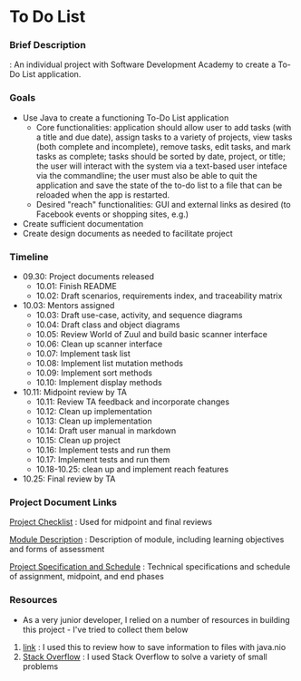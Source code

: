 # To Do List
### Brief Description
: An individual project with Software Development Academy to create a To-Do List application.

### Goals
* Use Java to create a functioning To-Do List application
    * Core functionalities: application should allow user to add tasks (with a title and due date), assign tasks to a variety of projects, view tasks (both complete and incomplete), remove tasks, edit tasks, and mark tasks as complete; tasks should be sorted by date, project, or title; the user will interact with the system via a text-based user inteface via the commandline; the user must also be able to quit the application and save the state of the to-do list to a file that can be reloaded when the app is restarted. 
    * Desired "reach" functionalities: GUI and external links as desired (to Facebook events or shopping sites, e.g.)
* Create sufficient documentation
* Create design documents as needed to facilitate project

### Timeline
* 09.30: Project documents released
    * 10.01: Finish README
    * 10.02: Draft scenarios, requirements index, and traceability matrix
* 10.03: Mentors assigned
    * 10.03: Draft use-case, activity, and sequence diagrams
    * 10.04: Draft class and object diagrams
    * 10.05: Review World of Zuul and build basic scanner interface
    * 10.06: Clean up scanner interface
    * 10.07: Implement task list
    * 10.08: Implement list mutation methods
    * 10.09: Implement sort methods
    * 10.10: Implement display methods
* 10.11: Midpoint review by TA
    * 10.11: Review TA feedback and incorporate changes
    * 10.12: Clean up implementation
    * 10.13: Clean up implementation
    * 10.14: Draft user manual in markdown
    * 10.15: Clean up project
    * 10.16: Implement tests and run them
    * 10.17: Implement tests and run them
    * 10.18-10.25: clean up and implement reach features
* 10.25: Final review by TA

### Project Document Links
[Project Checklist](https://docs.google.com/spreadsheets/d/1cQ6TJHUegOU0axuXaGG1ftL_whCpxxM35LN6zmTdtCo/edit#gid=470286829)
: Used for midpoint and final reviews

[Module Description](https://docs.google.com/document/d/1uwkcFO_e_uD85dYDYQ3ndPtqhtxMnRxgIcVj_GZzGVk/edit)
: Description of module, including learning objectives and forms of assessment

[Project Specification and Schedule](https://docs.google.com/document/d/1p6hDJFLd8cLC-uTCz-X8aLDKaee3z9Y9v15tkSm4XlM/edit)
: Technical specifications and schedule of assignment, midpoint, and end phases

### Resources
* As a very junior developer, I relied on a number of resources in building this project - I've tried to collect them below
1. [link](https://www.mkyong.com/java/java-how-to-save-a-string-to-a-file/) : I used this to review how to save information to files with java.nio
2. [Stack Overflow](https://stackoverflow.com/questions) : I used Stack Overflow to solve a variety of small problems